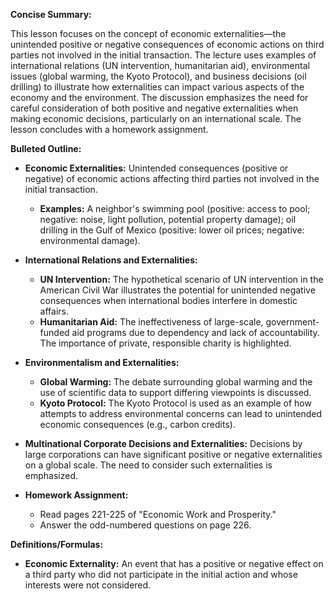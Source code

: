 **Concise Summary:**

This lesson focuses on the concept of economic externalities—the unintended positive or negative consequences of economic actions on third parties not involved in the initial transaction.  The lecture uses examples of international relations (UN intervention, humanitarian aid), environmental issues (global warming, the Kyoto Protocol), and business decisions (oil drilling) to illustrate how externalities can impact various aspects of the economy and the environment. The discussion emphasizes the need for careful consideration of both positive and negative externalities when making economic decisions, particularly on an international scale. The lesson concludes with a homework assignment.


**Bulleted Outline:**

* **Economic Externalities:** Unintended consequences (positive or negative) of economic actions affecting third parties not involved in the initial transaction.
    * **Examples:**  A neighbor's swimming pool (positive: access to pool; negative: noise, light pollution, potential property damage); oil drilling in the Gulf of Mexico (positive: lower oil prices; negative: environmental damage).

* **International Relations and Externalities:**
    * **UN Intervention:** The hypothetical scenario of UN intervention in the American Civil War illustrates the potential for unintended negative consequences when international bodies interfere in domestic affairs.
    * **Humanitarian Aid:** The ineffectiveness of large-scale, government-funded aid programs due to dependency and lack of accountability. The importance of private, responsible charity is highlighted.

* **Environmentalism and Externalities:**
    * **Global Warming:** The debate surrounding global warming and the use of scientific data to support differing viewpoints is discussed.
    * **Kyoto Protocol:** The Kyoto Protocol is used as an example of how attempts to address environmental concerns can lead to unintended economic consequences (e.g., carbon credits).


* **Multinational Corporate Decisions and Externalities:** Decisions by large corporations can have significant positive or negative externalities on a global scale.  The need to consider such externalities is emphasized.


* **Homework Assignment:**
    * Read pages 221-225 of "Economic Work and Prosperity."
    * Answer the odd-numbered questions on page 226.


**Definitions/Formulas:**

* **Economic Externality:** An event that has a positive or negative effect on a third party who did not participate in the initial action and whose interests were not considered.

